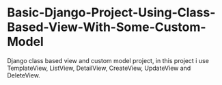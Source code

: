 # Basic-Django-Project-Using-Class- Based-View-With-Some-Custom-Model
 Django class based view and custom model project, in this project i use TemplateView,  ListView,  DetailView,  CreateView,  UpdateView and DeleteView.
